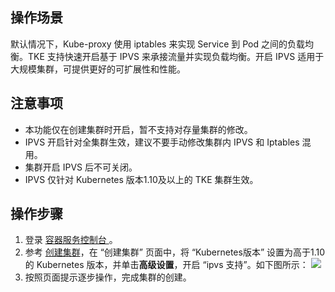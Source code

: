 ## 操作场景

默认情况下，Kube-proxy 使用 iptables 来实现 Service 到 Pod 之间的负载均衡。TKE 支持快速开启基于 IPVS 来承接流量并实现负载均衡。开启 IPVS 适用于大规模集群，可提供更好的可扩展性和性能。

## 注意事项

- 本功能仅在创建集群时开启，暂不支持对存量集群的修改。
- IPVS 开启针对全集群生效，建议不要手动修改集群内 IPVS 和 Iptables 混用。
- 集群开启 IPVS 后不可关闭。
- IPVS 仅针对 Kubernetes 版本1.10及以上的 TKE 集群生效。


## 操作步骤
1. 登录 [容器服务控制台 ](https://console.cloud.tencent.com/tke2)。
2. 参考 [创建集群](https://cloud.tencent.com/document/product/457/32189)，在 “创建集群” 页面中，将 “Kubernetes版本” 设置为高于1.10的 Kubernetes 版本，并单击**高级设置**，开启 “ipvs 支持”。如下图所示：
![](https://main.qcloudimg.com/raw/53956b0e0a93d1af29e153b4b0556095.png)
3. 按照页面提示逐步操作，完成集群的创建。






